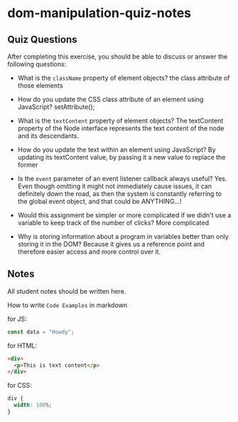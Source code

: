 # dom-manipulation-quiz-notes

## Quiz Questions

After completing this exercise, you should be able to discuss or answer the following questions:

- What is the `className` property of element objects?
the class attribute of those elements

- How do you update the CSS class attribute of an element using JavaScript?
setAttribute();

- What is the `textContent` property of element objects?
The textContent property of the Node interface represents the text content of the node and its descendants.

- How do you update the text within an element using JavaScript?
By updating its textContent value, by passing it a new value to replace the former

- Is the `event` parameter of an event listener callback always useful?
Yes. Even though omitting it might not immediately cause issues, it can definitely down the road, as then the system is constantly referring to the global event object, and that could be ANYTHING...!

- Would this assignment be simpler or more complicated if we didn't use a variable to keep track of the number of clicks?
More complicated

- Why is storing information about a program in variables better than only storing it in the DOM?
Because it gives us a reference point and therefore easier access and more control over it.


## Notes

All student notes should be written here.


How to write `Code Examples` in markdown

for JS:

```javascript
const data = "Howdy";
```

for HTML:

```html
<div>
  <p>This is text content</p>
</div>
```

for CSS:

```css
div {
  width: 100%;
}
```
